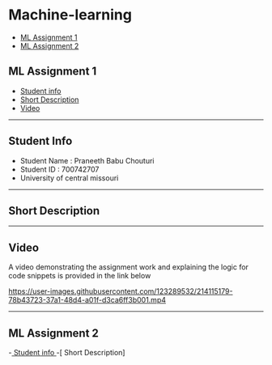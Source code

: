 # Machine-learning

- [ML Assignment 1 ](https://github.com/PRANEETHBABUCHOUTURI/Machine-learning/blob/main/README.md#ml-assignment-1)
- [ML Assignment 2 ](https://github.com/PRANEETHBABUCHOUTURI/Machine-learning/blob/main/README.md#ml-assignment-2)


## ML Assignment 1
- [ Student info ](https://github.com/PRANEETHBABUCHOUTURI/Machine-learning/blob/main/README.md#student-info)
- [ Short Description](https://github.com/PRANEETHBABUCHOUTURI/Machine-learning/blob/main/README.md#short-description)
- [ Video](https://github.com/PRANEETHBABUCHOUTURI/Machine-learning/blob/main/README.md#video)

----------

## Student Info

- Student Name : Praneeth Babu Chouturi
- Student ID : 700742707
- University of central missouri

---------

## Short Description 


---------

## Video

A video demonstrating the assignment work and explaining the logic for code snippets is provided in the link below

https://user-images.githubusercontent.com/123289532/214115179-78b43723-37a1-48d4-a01f-d3ca6ff3b001.mp4

---------

## ML Assignment 2
-[  Student info ]()
-[ Short Description]
